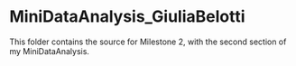 # MiniDataAnalysis_GiuliaBelotti

This folder contains the source for Milestone 2, with the second section of my MiniDataAnalysis.
